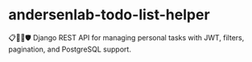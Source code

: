 # andersenlab-todo-list-helper
📋🧑‍💻🛡️ Django REST API for managing personal tasks with JWT, filters, pagination, and PostgreSQL support.

